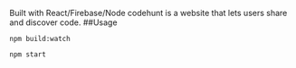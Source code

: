 Built with React/Firebase/Node codehunt is a website that lets users share and discover code.
##Usage

````npm build:watch````

````npm start````
